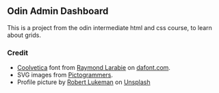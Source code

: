 ## Odin Admin Dashboard

This is a project from the odin intermediate html and css course, to learn about grids.

### Credit
- [Coolvetica](https://www.dafont.com/coolvetica.font) font from [Raymond Larabie](https://www.dafont.com/profile.php?user=137418) on [dafont.com](https://www.dafont.com/).
- SVG images from [Pictogrammers](https://pictogrammers.com/library/mdi/).
- Profile picture by [Robert Lukeman](https://unsplash.com/@robertlukeman?utm_source=unsplash&utm_medium=referral&utm_content=creditCopyText) on [Unsplash](https://unsplash.com/photos/waterfalls-under-cloudy-sky-PH0HYjsf2n8?utm_source=unsplash&utm_medium=referral&utm_content=creditCopyText)
      
